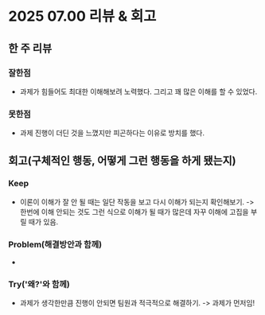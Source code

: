 # 2025 07.00 리뷰 & 회고

## 한 주 리뷰

### 잘한점

- 과제가 힘들어도 최대한 이해해보려 노력했다. 그리고 꽤 많은 이해를 할 수 있었다.

### 못한점

- 과제 진행이 더딘 것을 느꼈지만 피곤하다는 이유로 방치를 했다.

## 회고(구체적인 행동, 어떻게 그런 행동을 하게 됐는지)

### Keep 

- 이론이 이해가 잘 안 될 때는 일단 작동을 보고 다시 이해가 되는지 확인해보기.
-> 한번에 이해 안되는 것도 그런 식으로 이해가 될 때가 많은데 자꾸 이해에 고집을 부릴 때가 있음.

### Problem(해결방안과 함께)

- 

### Try('왜?'와 함께)

- 과제가 생각한만큼 진행이 안되면 팀원과 적극적으로 해결하기.
-> 과제가 먼저임!
